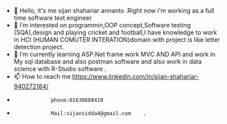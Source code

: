 - 👋 Hello, it's me sijan shahariar annanto .Right now i'm working as a full time software test engineer 
- 👀 I’m interested on programmin,OOP concept,Software testing (SQA),design and playing cricket and football,I have knowledge to work in HCI (HUMAN COMUTER INTERATION)domain with project is like letter detection project.
- 🌱 I’m currently learning ASP.Net frame work MVC AND API and work in My sql database and also postman software and also work in data science with R-Studio software .
- 📫 How to reach me https://www.linkedin.com/in/sijan-shahariar-940272184/
-                 phone:01630688410
-                 Mail:sijansidda4@gmail.com    .

<!---
Sijan04/Sijan04 is a ✨ special ✨ repository because its `README.md` (this file) appears on your GitHub profile.
You can click the Preview link to take a look at your changes.
--->
